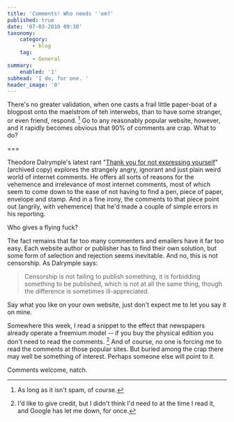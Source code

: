 ```yaml
---
title: 'Comments! Who needs ''em?'
published: true
date: '07-03-2010 09:30'
taxonomy:
    category:
        - blog
    tag:
        - General
summary:
    enabled: '1'
subhead: 'I do, for one. '
header_image: '0'
---
```


There's no greater validation, when one casts a frail little paper-boat of a blogpost onto the maelstrom of teh interwebs, than to have some stranger, or even friend, respond. [^fn1] Go to any reasonably popular website, however, and it rapidly becomes obvious that 90% of comments are crap. What to do?

===

Theodore Dalrymple's latest rant "[Thank you for not expressing yourself](https://web.archive.org/web/20100305140824/http://www.newenglishreview.org/custpage.cfm/frm/58706/sec_id/58706)" (archived copy) explores the strangely angry, ignorant and just plain weird world of internet comments. He offers all sorts of reasons for the vehemence and irrelevance of most internet comments, most of which seem to come down to the ease of not having to find a pen, piece of paper, envelope and stamp. And in a fine irony, the comments to that piece point out (angrily, with vehemence) that he'd made a couple of simple errors in his reporting.

Who gives a flying fuck?

The fact remains that far too many commenters and emailers have it far too easy. Each website author or publisher has to find their own solution, but some form of selection and rejection seems inevitable. And no, this is not censorship. As Dalrymple says:

> Censorship is not failing to publish something, it is forbidding something to be published, which is not at all the same thing, though the difference is sometimes ill-appreciated.

Say what you like on your own website, just don't expect me to let you say it on mine.

Somewhere this week, I read a snippet to the effect that newspapers already operate a freemium model -- if you buy the physical edition you don't need to read the comments. [^fn2] And of course, no one is forcing me to read the comments at those popular sites. But buried among the crap there may well be something of interest. Perhaps someone else will point to it.

Comments welcome, natch.

[^fn1]: As long as it isn't spam, of course. 

[^fn2]: I'd like to give credit, but I didn't think I'd need to at the time I read it, and Google has let me down, for once. 